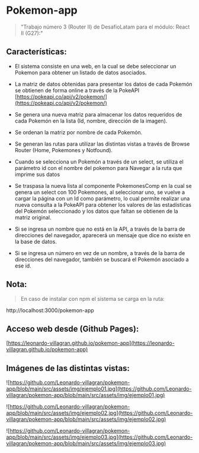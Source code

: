 # Pokemon-app

>"Trabajo número 3 (Router II) de DesafioLatam para el módulo: React II (G27):"

## Características:

* El sistema consiste en una web, en la cual se debe seleccionar un Pokemon para obtener un listado de datos asociados. 

* La matriz de datos obtenidas para presentar los datos de cada Pokemón se obtienen de forma online a través de la PokeAPI [https://pokeapi.co/api/v2/pokemon/](https://pokeapi.co/api/v2/pokemon/)

* Se genera una nueva matriz para almacenar los datos requeridos de cada Pokemón en la lista (Id, nombre, dirección de la imagen).

* Se ordenan la matriz por nombre de cada Pokemón.

* Se generan las rutas para utilizar las distintas vistas a través de Browse Router (Home, Pokemones y Notfound).

* Cuando se selecciona un Pokemón a través de un select, se utiliza el parámetro id con el nombre del pokemon para Navegar a la ruta que imprime sus datos

* Se traspasa la nueva lista al componente PokemonesComp en la cual se genera un select con 100 Pokemones, al seleccionar uno, se vuelve a cargar la página con un Id como parámetro, lo cual permite realizar una nueva consulta a la PokeAPI para obtener los valores de las estadísticas del Pokemón seleccionado y los datos que faltan se obtienen de la matriz original.

* Si se ingresa un nombre que no está en la API, a través de la barra de direcciones del navegador, aparecerá un mensaje que dice no existe en la base de datos.

* Si se ingresa un número en vez de un nombre, a través de la barra de direcciones del navegador, también se buscará el Pokemón asociado a ese id.  

## Nota: 

>En caso de instalar con npm el sistema se carga en la ruta: 

http://localhost:3000/pokemon-app

## Acceso web desde (Github Pages):

[https://leonardo-villagran.github.io/pokemon-app](https://leonardo-villagran.github.io/pokemon-app)

## Imágenes de las distintas vistas:

![https://github.com/Leonardo-villagran/pokemon-app/blob/main/src/assets/img/ejemplo01.jpg](https://github.com/Leonardo-villagran/pokemon-app/blob/main/src/assets/img/ejemplo01.jpg)

![https://github.com/Leonardo-villagran/pokemon-app/blob/main/src/assets/img/ejemplo02.jpg](https://github.com/Leonardo-villagran/pokemon-app/blob/main/src/assets/img/ejemplo02.jpg)

![https://github.com/Leonardo-villagran/pokemon-app/blob/main/src/assets/img/ejemplo03.jpg](https://github.com/Leonardo-villagran/pokemon-app/blob/main/src/assets/img/ejemplo03.jpg)